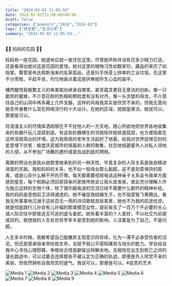```yaml
---
title: "2024-03-02 11:05:59"
date: 2024-03-02T11:00:00+08:00
draft: false
categories: ["moments","2024","2024-03"]
tags: ["朋友圈","生活记录"]
summary: "2024-03-02 11:05:59..."
---
```


🌼🌼 妈妈的花园 🌼🌼

妈妈有一座花园，她退休后就一直住在这里。尽管她声称并没有花多少精力打造，还是看得出她对这座花园的爱惜。她对这里的植物习性如数家珍，藏品的来历了如指掌。甭管是布达佩斯淘来的名家孤品，还是抖手快音上拼单的工业垃圾。在这里不分贵贱，平起平坐，均匀地装点着这座供奉她毕生心血的庙宇。

幡然醒悟我极繁主义的审美取向继承自哪里。甚至蕴含更目无章法的创新。​像一只勤劳的蜜蜂，不介意花粉的色相和颗粒度有没有对齐。像一头贪婪的母龙，不介意往自己的山洞中再多藏上几件宝器。这样的风格我其实是欣赏不来的，但我无意向她言传身教什么现在网络流行的十大设计。在她的区域，她就是章法。她说可以，那便是可以。

将浪漫主义的尽情挥洒局限在不干扰他人的一方天地，随心所欲地把世界各地收集来的有趣什玩儿混搭到底。有这些妙趣横生的邻居陪伴她排遣孤寂，也方便隐匿在这样深居简出的环境。这为我索居的老年生活起好了地基，给我对世界捉襟见肘的爱意埋下伏笔：极度厌恶城市的喧嚣和人群的聚集，社恐地规避着外人对私人领地的入侵，从不参加广场舞的邀约或是血战到底的牌局。

离群的预设也是我从她那里继承到的另一种天性，毕竟复杂的人际关系是拖沓精进进度的天敌。我和妈妈的关系，也不似一般母女那么黏腻。这不是刻意保持的距离，或是心存什么解不开的芥蒂。​每天都需要视频电话这种亲子关系会令我单方面感到窒息，每个假期必须回家探亲的家族传统会让我头皮发紧。彼此充分理解人作为独立运转的生物个体，除了偶尔脑电波的交流已经不需要什么额外的精神补给。
​
​我的妈妈是思想前卫活得通透的。她不催促我结婚生子，也不指望我飞黄腾达。看我无所事事地沉溺于这些百无一用的诗词歌赋良辰美景，她也不为我的前途忧虑。她是彻底践行儿孙自有儿孙福的那类模范女性，提前省去了一百万个不必要的关心或人际交往中那套逃无可逃的虚与委蛇。她有着丰富的个人爱好，不以社交为前提或目的。我想我的人生处世哲学多半是受到她的影响，人活着是为了自己，不是问题。

人生多半时候，我都希望自己能撇弃主观意识的存续，化为一潭不必承受伤害的沼泥。但还是感谢母亲带给我生命，去赋予我公平感知痛苦与快乐的能力。学会给自我中心寻找心理慰藉，争取给古怪孤僻留出辩解余地。去相信在出生到死亡之间的漫长路途中，可以试着去选择那些不被认定为正确的轨迹。即便是外人欣赏不来的美丽，但依然拥有自我欣赏的底气。我说可以，那便是可以。
​
​#自赏的艺术

![Media 1](/Moments/photos/2024-03-02/202403021105590.jpg)
![Media 2](/Moments/photos/2024-03-02/202403021105591.jpg)
![Media 3](/Moments/photos/2024-03-02/202403021105592.jpg)
![Media 4](/Moments/photos/2024-03-02/202403021105593.jpg)
![Media 5](/Moments/photos/2024-03-02/202403021105594.jpg)
![Media 6](/Moments/photos/2024-03-02/202403021105595.jpg)
![Media 7](/Moments/photos/2024-03-02/202403021105596.jpg)
![Media 8](/Moments/photos/2024-03-02/202403021105597.jpg)
![Media 9](/Moments/photos/2024-03-02/202403021105598.jpg)

